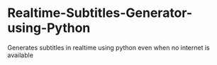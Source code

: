 # Realtime-Subtitles-Generator-using-Python
Generates subtitles in realtime using python even when no internet is available
